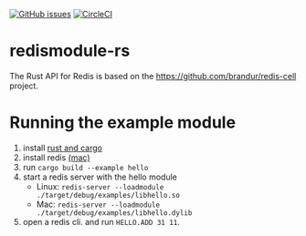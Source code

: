 [![GitHub issues](https://img.shields.io/github/release/RedisLabsModules/redismodule-rs.svg)](https://github.com/RedisLabsModules/redismodule-rs/releases/latest)
[![CircleCI](https://circleci.com/gh/RedisLabsModules/redismodule-rs/tree/master.svg?style=svg)](https://circleci.com/gh/RedisLabsModules/redismodule-rs/tree/master)

# redismodule-rs

The Rust API for Redis is based on the https://github.com/brandur/redis-cell project.

# Running the example module
1. install [rust and cargo](https://www.rust-lang.org/tools/install) 
2. install redis [(mac)](https://gist.github.com/tomysmile/1b8a321e7c58499ef9f9441b2faa0aa8)
3. run `cargo build --example hello`
4. start a redis server with the hello module 
   * Linux: `redis-server --loadmodule ./target/debug/examples/libhello.so`
   * Mac: `redis-server --loadmodule ./target/debug/examples/libhello.dylib`	
5. open a redis cli. and run `HELLO.ADD 31 11`. 
